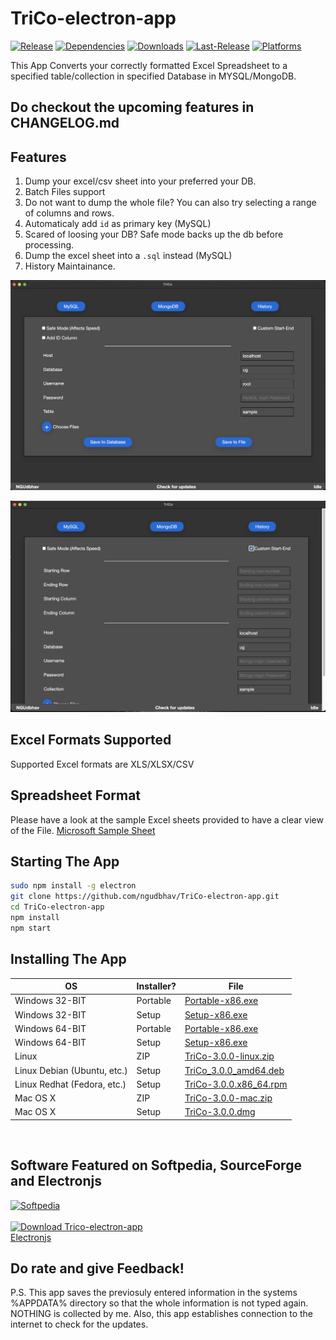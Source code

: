 # TriCo-electron-app

[![Release](https://img.shields.io/badge/Release-3.0.0-green.svg)](https://github.com/ngudbhav/TriCo-electron-app/releases)
[![Dependencies](https://img.shields.io/david/ngudbhav/TriCo-electron-app.svg)](https://github.com/ngudbhav/TriCo-electron-app/blob/master/package.json)
[![Downloads](https://img.shields.io/github/downloads/ngudbhav/TriCo-electron-app/total.svg)](https://github.com/ngudbhav/TriCo-electron-app/releases)
[![Last-Release](https://img.shields.io/github/release-date/ngudbhav/TriCo-electron-app.svg)](https://github.com/ngudbhav/TriCo-electron-app/releases)
[![Platforms](https://img.shields.io/badge/platform-win%20%7C%20deb%20%7C%20rpm-green.svg)](https://github.com/ngudbhav/TriCo-electron-app/releases)

This App Converts your correctly formatted Excel Spreadsheet to a specified table/collection in specified Database in MYSQL/MongoDB.

## Do checkout the upcoming features in CHANGELOG.md

## Features
1. Dump your excel/csv sheet into your preferred your DB.
2. Batch Files support
3. Do not want to dump the whole file? You can also try selecting a range of columns and rows.
4. Automaticaly add `id` as primary key (MySQL)
5. Scared of loosing your DB? Safe mode backs up the db before processing.
6. Dump the excel sheet into a `.sql` instead (MySQL)
7. History Maintainance.

![mysql.png](images/screenshots/mysql.png)

![mongo.png](images/screenshots/mongo.png)

## Excel Formats Supported
Supported Excel formats are XLS/XLSX/CSV

## Spreadsheet Format
Please have a look at the sample Excel sheets provided to have a clear view of the File. <a href="https://go.microsoft.com/fwlink/?LinkID=521962">Microsoft Sample Sheet</a>

## Starting The App
```sh
sudo npm install -g electron
git clone https://github.com/ngudbhav/TriCo-electron-app.git
cd TriCo-electron-app
npm install
npm start
```

## Installing The App

OS | Installer? | File
--- | --- | ---
Windows 32-BIT | Portable |  <a href="https://github.com/ngudbhav/TriCo-electron-app/releases/download/v3.0.0/Portable-x86.exe">Portable-x86.exe</a>
Windows 32-BIT | Setup |  <a href="https://github.com/ngudbhav/TriCo-electron-app/releases/download/v3.0.0/Setup-x86.exe">Setup-x86.exe</a>
Windows 64-BIT | Portable |  <a href="https://github.com/ngudbhav/TriCo-electron-app/releases/download/v3.0.0/Portable-x64.exe">Portable-x86.exe</a>
Windows 64-BIT | Setup |  <a href="https://github.com/ngudbhav/TriCo-electron-app/releases/download/v3.0.0/Setup-x64.exe">Setup-x86.exe</a>
Linux | ZIP |  <a href="https://github.com/ngudbhav/TriCo-electron-app/releases/download/v3.0.0/TriCo-3.0.0-linux.zip">TriCo-3.0.0-linux.zip</a>
Linux Debian (Ubuntu, etc.) | Setup |  <a href="https://github.com/ngudbhav/TriCo-electron-app/releases/download/v3.0.0/TriCo_3.0.0_amd64.deb">TriCo_3.0.0_amd64.deb</a>
Linux Redhat (Fedora, etc.) | Setup |  <a href="https://github.com/ngudbhav/TriCo-electron-app/releases/download/v3.0.0/TriCo-3.0.0.x86_64.rpm">TriCo-3.0.0.x86_64.rpm</a>
Mac OS X | ZIP |  <a href="https://github.com/ngudbhav/TriCo-electron-app/releases/download/v3.0.0/TriCo-3.0.0-mac.zip">TriCo-3.0.0-mac.zip</a>
Mac OS X | Setup |  <a href="https://github.com/ngudbhav/TriCo-electron-app/releases/download/v3.0.0/TriCo-3.0.0.dmg">TriCo-3.0.0.dmg</a>
<br/>

## Software Featured on Softpedia, SourceForge and Electronjs
<a href="https://www.softpedia.com/get/Internet/Servers/Database-Utils/TriCO.shtml"><img src="images/soft.png" alt="Softpedia" /></a><br><br>
[![Download Trico-electron-app](https://a.fsdn.com/con/app/sf-download-button)](https://sourceforge.net/projects/trico/files/latest/download)<br>
<a href="https://electronjs.org/apps/trico">Electronjs</a>

## Do rate and give Feedback!

P.S. This app saves the previosuly entered information in the systems %APPDATA% directory so that the whole information is not typed again.
NOTHING is collected by me. Also, this app establishes connection to the internet to check for the updates.
